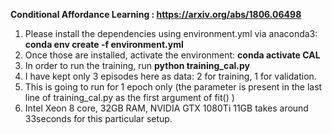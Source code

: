 <b> Conditional Affordance Learning : https://arxiv.org/abs/1806.06498 </b>

1. Please install the dependencies using environment.yml via anaconda3:
    <b> conda env create -f environment.yml </b>
2. Once those are installed, activate the environment:
    <b> conda activate CAL </b>
3. In order to run the training, run
    <b> python training_cal.py </b>
4. I have kept only 3 episodes here as data: 2 for training, 1 for validation.
5. This is going to run for 1 epoch only (the parameter is present in the last line of training_cal.py as the first argument of fit() )
6. Intel Xeon 8 core, 32GB RAM, NVIDIA GTX 1080Ti 11GB takes around 33seconds for this particular setup.
